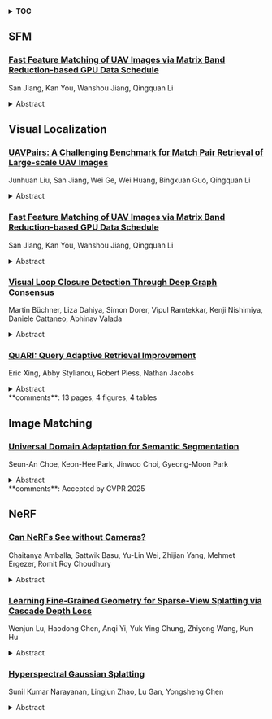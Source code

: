 <details>
  <summary><b>TOC</b></summary>
  <ol>
    <li><a href=#sfm>SFM</a></li>
      <ul>
        <li><a href=#Fast-Feature-Matching-of-UAV-Images-via-Matrix-Band-Reduction-based-GPU-Data-Schedule>Fast Feature Matching of UAV Images via Matrix Band Reduction-based GPU Data Schedule</a></li>
      </ul>
    </li>
    <li><a href=#visual-localization>Visual Localization</a></li>
      <ul>
        <li><a href=#UAVPairs:-A-Challenging-Benchmark-for-Match-Pair-Retrieval-of-Large-scale-UAV-Images>UAVPairs: A Challenging Benchmark for Match Pair Retrieval of Large-scale UAV Images</a></li>
        <li><a href=#Fast-Feature-Matching-of-UAV-Images-via-Matrix-Band-Reduction-based-GPU-Data-Schedule>Fast Feature Matching of UAV Images via Matrix Band Reduction-based GPU Data Schedule</a></li>
        <li><a href=#Visual-Loop-Closure-Detection-Through-Deep-Graph-Consensus>Visual Loop Closure Detection Through Deep Graph Consensus</a></li>
        <li><a href=#QuARI:-Query-Adaptive-Retrieval-Improvement>QuARI: Query Adaptive Retrieval Improvement</a></li>
      </ul>
    </li>
    <li><a href=#image-matching>Image Matching</a></li>
      <ul>
        <li><a href=#Universal-Domain-Adaptation-for-Semantic-Segmentation>Universal Domain Adaptation for Semantic Segmentation</a></li>
      </ul>
    </li>
    <li><a href=#nerf>NeRF</a></li>
      <ul>
        <li><a href=#Can-NeRFs-See-without-Cameras?>Can NeRFs See without Cameras?</a></li>
        <li><a href=#Learning-Fine-Grained-Geometry-for-Sparse-View-Splatting-via-Cascade-Depth-Loss>Learning Fine-Grained Geometry for Sparse-View Splatting via Cascade Depth Loss</a></li>
        <li><a href=#Hyperspectral-Gaussian-Splatting>Hyperspectral Gaussian Splatting</a></li>
      </ul>
    </li>
  </ol>
</details>

## SFM  

### [Fast Feature Matching of UAV Images via Matrix Band Reduction-based GPU Data Schedule](http://arxiv.org/abs/2505.22089)  
San Jiang, Kan You, Wanshou Jiang, Qingquan Li  
<details>  
  <summary>Abstract</summary>  
  <ol>  
    Feature matching dominats the time costs in structure from motion (SfM). The primary contribution of this study is a GPU data schedule algorithm for efficient feature matching of Unmanned aerial vehicle (UAV) images. The core idea is to divide the whole dataset into blocks based on the matrix band reduction (MBR) and achieve efficient feature matching via GPU-accelerated cascade hashing. First, match pairs are selected by using an image retrieval technique, which converts images into global descriptors and searches high-dimension nearest neighbors with graph indexing. Second, compact image blocks are iteratively generated from a MBR-based data schedule strategy, which exploits image connections to avoid redundant data IO (input/output) burden and increases the usage of GPU computing power. Third, guided by the generated image blocks, feature matching is executed sequentially within the framework of GPU-accelerated cascade hashing, and initial candidate matches are refined by combining a local geometric constraint and RANSAC-based global verification. For further performance improvement, these two seps are designed to execute parallelly in GPU and CPU. Finally, the performance of the proposed solution is evaluated by using large-scale UAV datasets. The results demonstrate that it increases the efficiency of feature matching with speedup ratios ranging from 77.0 to 100.0 compared with KD-Tree based matching methods, and achieves comparable accuracy in relative and absolute bundle adjustment (BA). The proposed algorithm is an efficient solution for feature matching of UAV images.  
  </ol>  
</details>  
  
  



## Visual Localization  

### [UAVPairs: A Challenging Benchmark for Match Pair Retrieval of Large-scale UAV Images](http://arxiv.org/abs/2505.22098)  
Junhuan Liu, San Jiang, Wei Ge, Wei Huang, Bingxuan Guo, Qingquan Li  
<details>  
  <summary>Abstract</summary>  
  <ol>  
    The primary contribution of this paper is a challenging benchmark dataset, UAVPairs, and a training pipeline designed for match pair retrieval of large-scale UAV images. First, the UAVPairs dataset, comprising 21,622 high-resolution images across 30 diverse scenes, is constructed; the 3D points and tracks generated by SfM-based 3D reconstruction are employed to define the geometric similarity of image pairs, ensuring genuinely matchable image pairs are used for training. Second, to solve the problem of expensive mining cost for global hard negative mining, a batched nontrivial sample mining strategy is proposed, leveraging the geometric similarity and multi-scene structure of the UAVPairs to generate training samples as to accelerate training. Third, recognizing the limitation of pair-based losses, the ranked list loss is designed to improve the discrimination of image retrieval models, which optimizes the global similarity structure constructed from the positive set and negative set. Finally, the effectiveness of the UAVPairs dataset and training pipeline is validated through comprehensive experiments on three distinct large-scale UAV datasets. The experiment results demonstrate that models trained with the UAVPairs dataset and the ranked list loss achieve significantly improved retrieval accuracy compared to models trained on existing datasets or with conventional losses. Furthermore, these improvements translate to enhanced view graph connectivity and higher quality of reconstructed 3D models. The models trained by the proposed approach perform more robustly compared with hand-crafted global features, particularly in challenging repetitively textured scenes and weakly textured scenes. For match pair retrieval of large-scale UAV images, the trained image retrieval models offer an effective solution. The dataset would be made publicly available at https://github.com/json87/UAVPairs.  
  </ol>  
</details>  
  
### [Fast Feature Matching of UAV Images via Matrix Band Reduction-based GPU Data Schedule](http://arxiv.org/abs/2505.22089)  
San Jiang, Kan You, Wanshou Jiang, Qingquan Li  
<details>  
  <summary>Abstract</summary>  
  <ol>  
    Feature matching dominats the time costs in structure from motion (SfM). The primary contribution of this study is a GPU data schedule algorithm for efficient feature matching of Unmanned aerial vehicle (UAV) images. The core idea is to divide the whole dataset into blocks based on the matrix band reduction (MBR) and achieve efficient feature matching via GPU-accelerated cascade hashing. First, match pairs are selected by using an image retrieval technique, which converts images into global descriptors and searches high-dimension nearest neighbors with graph indexing. Second, compact image blocks are iteratively generated from a MBR-based data schedule strategy, which exploits image connections to avoid redundant data IO (input/output) burden and increases the usage of GPU computing power. Third, guided by the generated image blocks, feature matching is executed sequentially within the framework of GPU-accelerated cascade hashing, and initial candidate matches are refined by combining a local geometric constraint and RANSAC-based global verification. For further performance improvement, these two seps are designed to execute parallelly in GPU and CPU. Finally, the performance of the proposed solution is evaluated by using large-scale UAV datasets. The results demonstrate that it increases the efficiency of feature matching with speedup ratios ranging from 77.0 to 100.0 compared with KD-Tree based matching methods, and achieves comparable accuracy in relative and absolute bundle adjustment (BA). The proposed algorithm is an efficient solution for feature matching of UAV images.  
  </ol>  
</details>  
  
### [Visual Loop Closure Detection Through Deep Graph Consensus](http://arxiv.org/abs/2505.21754)  
Martin Büchner, Liza Dahiya, Simon Dorer, Vipul Ramtekkar, Kenji Nishimiya, Daniele Cattaneo, Abhinav Valada  
<details>  
  <summary>Abstract</summary>  
  <ol>  
    Visual loop closure detection traditionally relies on place recognition methods to retrieve candidate loops that are validated using computationally expensive RANSAC-based geometric verification. As false positive loop closures significantly degrade downstream pose graph estimates, verifying a large number of candidates in online simultaneous localization and mapping scenarios is constrained by limited time and compute resources. While most deep loop closure detection approaches only operate on pairs of keyframes, we relax this constraint by considering neighborhoods of multiple keyframes when detecting loops. In this work, we introduce LoopGNN, a graph neural network architecture that estimates loop closure consensus by leveraging cliques of visually similar keyframes retrieved through place recognition. By propagating deep feature encodings among nodes of the clique, our method yields high-precision estimates while maintaining high recall. Extensive experimental evaluations on the TartanDrive 2.0 and NCLT datasets demonstrate that LoopGNN outperforms traditional baselines. Additionally, an ablation study across various keypoint extractors demonstrates that our method is robust, regardless of the type of deep feature encodings used, and exhibits higher computational efficiency compared to classical geometric verification baselines. We release our code, supplementary material, and keyframe data at https://loopgnn.cs.uni-freiburg.de.  
  </ol>  
</details>  
  
### [QuARI: Query Adaptive Retrieval Improvement](http://arxiv.org/abs/2505.21647)  
Eric Xing, Abby Stylianou, Robert Pless, Nathan Jacobs  
<details>  
  <summary>Abstract</summary>  
  <ol>  
    Massive-scale pretraining has made vision-language models increasingly popular for image-to-image and text-to-image retrieval across a broad collection of domains. However, these models do not perform well when used for challenging retrieval tasks, such as instance retrieval in very large-scale image collections. Recent work has shown that linear transformations of VLM features trained for instance retrieval can improve performance by emphasizing subspaces that relate to the domain of interest. In this paper, we explore a more extreme version of this specialization by learning to map a given query to a query-specific feature space transformation. Because this transformation is linear, it can be applied with minimal computational cost to millions of image embeddings, making it effective for large-scale retrieval or re-ranking. Results show that this method consistently outperforms state-of-the-art alternatives, including those that require many orders of magnitude more computation at query time.  
  </ol>  
</details>  
**comments**: 13 pages, 4 figures, 4 tables  
  
  



## Image Matching  

### [Universal Domain Adaptation for Semantic Segmentation](http://arxiv.org/abs/2505.22458)  
Seun-An Choe, Keon-Hee Park, Jinwoo Choi, Gyeong-Moon Park  
<details>  
  <summary>Abstract</summary>  
  <ol>  
    Unsupervised domain adaptation for semantic segmentation (UDA-SS) aims to transfer knowledge from labeled source data to unlabeled target data. However, traditional UDA-SS methods assume that category settings between source and target domains are known, which is unrealistic in real-world scenarios. This leads to performance degradation if private classes exist. To address this limitation, we propose Universal Domain Adaptation for Semantic Segmentation (UniDA-SS), achieving robust adaptation even without prior knowledge of category settings. We define the problem in the UniDA-SS scenario as low confidence scores of common classes in the target domain, which leads to confusion with private classes. To solve this problem, we propose UniMAP: UniDA-SS with Image Matching and Prototype-based Distinction, a novel framework composed of two key components. First, Domain-Specific Prototype-based Distinction (DSPD) divides each class into two domain-specific prototypes, enabling finer separation of domain-specific features and enhancing the identification of common classes across domains. Second, Target-based Image Matching (TIM) selects a source image containing the most common-class pixels based on the target pseudo-label and pairs it in a batch to promote effective learning of common classes. We also introduce a new UniDA-SS benchmark and demonstrate through various experiments that UniMAP significantly outperforms baselines. The code is available at \href{https://github.com/KU-VGI/UniMAP}{this https URL}.  
  </ol>  
</details>  
**comments**: Accepted by CVPR 2025  
  
  



## NeRF  

### [Can NeRFs See without Cameras?](http://arxiv.org/abs/2505.22441)  
Chaitanya Amballa, Sattwik Basu, Yu-Lin Wei, Zhijian Yang, Mehmet Ergezer, Romit Roy Choudhury  
<details>  
  <summary>Abstract</summary>  
  <ol>  
    Neural Radiance Fields (NeRFs) have been remarkably successful at synthesizing novel views of 3D scenes by optimizing a volumetric scene function. This scene function models how optical rays bring color information from a 3D object to the camera pixels. Radio frequency (RF) or audio signals can also be viewed as a vehicle for delivering information about the environment to a sensor. However, unlike camera pixels, an RF/audio sensor receives a mixture of signals that contain many environmental reflections (also called "multipath"). Is it still possible to infer the environment using such multipath signals? We show that with redesign, NeRFs can be taught to learn from multipath signals, and thereby "see" the environment. As a grounding application, we aim to infer the indoor floorplan of a home from sparse WiFi measurements made at multiple locations inside the home. Although a difficult inverse problem, our implicitly learnt floorplans look promising, and enables forward applications, such as indoor signal prediction and basic ray tracing.  
  </ol>  
</details>  
  
### [Learning Fine-Grained Geometry for Sparse-View Splatting via Cascade Depth Loss](http://arxiv.org/abs/2505.22279)  
Wenjun Lu, Haodong Chen, Anqi Yi, Yuk Ying Chung, Zhiyong Wang, Kun Hu  
<details>  
  <summary>Abstract</summary>  
  <ol>  
    Novel view synthesis is a fundamental task in 3D computer vision that aims to reconstruct realistic images from a set of posed input views. However, reconstruction quality degrades significantly under sparse-view conditions due to limited geometric cues. Existing methods, such as Neural Radiance Fields (NeRF) and the more recent 3D Gaussian Splatting (3DGS), often suffer from blurred details and structural artifacts when trained with insufficient views. Recent works have identified the quality of rendered depth as a key factor in mitigating these artifacts, as it directly affects geometric accuracy and view consistency. In this paper, we address these challenges by introducing Hierarchical Depth-Guided Splatting (HDGS), a depth supervision framework that progressively refines geometry from coarse to fine levels. Central to HDGS is a novel Cascade Pearson Correlation Loss (CPCL), which aligns rendered and estimated monocular depths across multiple spatial scales. By enforcing multi-scale depth consistency, our method substantially improves structural fidelity in sparse-view scenarios. Extensive experiments on the LLFF and DTU benchmarks demonstrate that HDGS achieves state-of-the-art performance under sparse-view settings while maintaining efficient and high-quality rendering  
  </ol>  
</details>  
  
### [Hyperspectral Gaussian Splatting](http://arxiv.org/abs/2505.21890)  
Sunil Kumar Narayanan, Lingjun Zhao, Lu Gan, Yongsheng Chen  
<details>  
  <summary>Abstract</summary>  
  <ol>  
    Hyperspectral imaging (HSI) has been widely used in agricultural applications for non-destructive estimation of plant nutrient composition and precise determination of nutritional elements in samples. Recently, 3D reconstruction methods have been used to create implicit neural representations of HSI scenes, which can help localize the target object's nutrient composition spatially and spectrally. Neural Radiance Field (NeRF) is a cutting-edge implicit representation that can render hyperspectral channel compositions of each spatial location from any viewing direction. However, it faces limitations in training time and rendering speed. In this paper, we propose Hyperspectral Gaussian Splatting (HS-GS), which combines the state-of-the-art 3D Gaussian Splatting (3DGS) with a diffusion model to enable 3D explicit reconstruction of the hyperspectral scenes and novel view synthesis for the entire spectral range. To enhance the model's ability to capture fine-grained reflectance variations across the light spectrum and leverage correlations between adjacent wavelengths for denoising, we introduce a wavelength encoder to generate wavelength-specific spherical harmonics offsets. We also introduce a novel Kullback--Leibler divergence-based loss to mitigate the spectral distribution gap between the rendered image and the ground truth. A diffusion model is further applied for denoising the rendered images and generating photorealistic hyperspectral images. We present extensive evaluations on five diverse hyperspectral scenes from the Hyper-NeRF dataset to show the effectiveness of our proposed HS-GS framework. The results demonstrate that HS-GS achieves new state-of-the-art performance among all previously published methods. Code will be released upon publication.  
  </ol>  
</details>  
  
  



